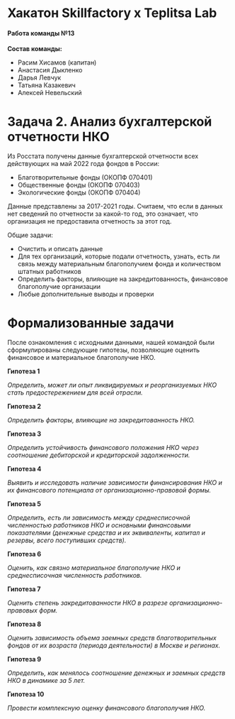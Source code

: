 # Хакатон Skillfactory x Teplitsa Lab

#### Работа команды №13

**Состав команды:**

- Расим Хисамов (капитан)
- Анастасия Дыкленко
- Дарья Левчук
- Татьяна Казакевич
- Алексей Невельский

# Задача 2. Анализ бухгалтерской отчетности НКО

Из Росстата получены данные бухгалтерской отчетности всех действующих на май 2022 года фондов в России:

- Благотворительные фонды (ОКОПФ 070401)
- Общественные фонды (ОКОПФ 070403)
- Экологические фонды (ОКОПФ 070404)

Данные представлены за 2017-2021 годы. Считаем, что если в данных нет сведений по отчетности за какой-то год, это означает, что организация не предоставила отчетность за этот год. 

Общие задачи:

- Очистить и описать данные
- Для тех организаций, которые подали отчетность, узнать, есть ли связь между материальным благополучием фонда и количеством штатных работников
- Определить факторы, влияющие на закредитованность, финансовое благополучие организации
- Любые дополнительные выводы и проверки

# Формализованные задачи

После ознакомления с исходными данными, нашей командой были сформулированы следующие гипотезы, позволяющие оценить финансовое и материальное благополучие НКО.

**Гипотеза 1**

*Определить, может ли опыт ликвидируемых и реорганизуемых НКО стать предостережением для всей отрасли.*

**Гипотеза 2**

*Определить факторы, влияющие на закредитованность НКО.*

**Гипотеза 3**

*Определить устойчивость финансового положения НКО через соотношение дебиторской и кредиторской задолженности.*

**Гипотеза 4**

*Выявить и исследовать наличие зависимости финансирования НКО и их финансового потенциала от организационно-правовой формы.*

**Гипотеза 5**

*Определить, есть ли зависимость  между среднесписочной численностью работников НКО и основными финансовыми показателями (денежные средства и их эквиваленты, капитал и резервы, всего поступивших средств).*

**Гипотеза 6**

*Оценить, как связно материальное благополучие НКО и среднесписочная численность работников.*

**Гипотеза 7**

*Оценить степень закредитованности НКО в разрезе организационно-правовых форм.*

**Гипотеза 8**

*Оценить зависимость объема заемных средств благотворительных фондов от их возраста (периода деятельности) в Москве и регионах.*

**Гипотеза 9**

*Определить, как менялось соотношение денежных и заемных средств НКО в динамике за 5 лет.*

**Гипотеза 10**

*Провести комплексную оценку финансового благополучия НКО.*
